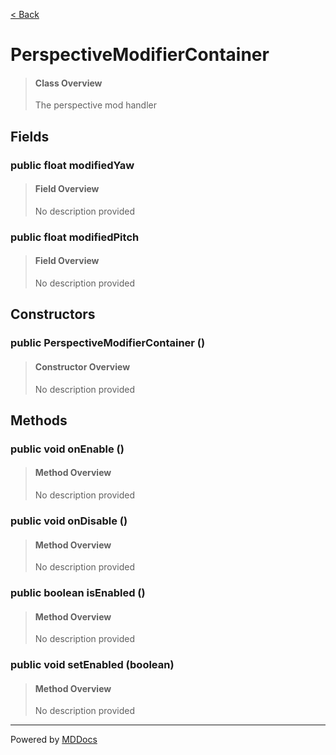 [< Back](README.md)
# PerspectiveModifierContainer #
>#### Class Overview ####
>The perspective mod handler
## Fields ##
### public float modifiedYaw ###
>#### Field Overview ####
>No description provided
>
### public float modifiedPitch ###
>#### Field Overview ####
>No description provided
>
## Constructors ##
### public PerspectiveModifierContainer () ###
>#### Constructor Overview ####
>No description provided
>
## Methods ##
### public void onEnable () ###
>#### Method Overview ####
>No description provided
>
### public void onDisable () ###
>#### Method Overview ####
>No description provided
>
### public boolean isEnabled () ###
>#### Method Overview ####
>No description provided
>
### public void setEnabled (boolean) ###
>#### Method Overview ####
>No description provided
>

---
Powered by [MDDocs](https://github.com/VRCube/MDDocs)